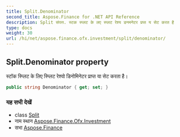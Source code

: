 ```yaml
---
title: Split.Denominator
second_title: Aspose.Finance for .NET API Reference
description: Split संपत्त. स्टक स्प्लट के लए स्प्लट रेश्य डनमनेटर प्रप्त य सेट करत है
type: docs
weight: 30
url: /hi/net/aspose.finance.ofx.investment/split/denominator/
---
```

## Split.Denominator property

स्टॉक स्प्लिट के लिए स्प्लिट रेश्यो डिनोमिनेटर प्राप्त या सेट करता है।

```csharp
public string Denominator { get; set; }
```

### यह सभी देखें

* class [Split](../)
* नाम स्थान [Aspose.Finance.Ofx.Investment](../../split/)
* सभा [Aspose.Finance](../../../)


